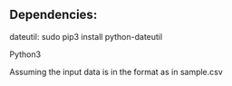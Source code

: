 Dependencies:
------------

dateutil:
    sudo pip3 install python-dateutil

Python3


Assuming the input data is in the format as in sample.csv